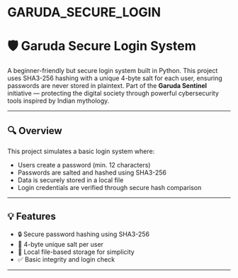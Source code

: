 # GARUDA_SECURE_LOGIN
# 🛡️ Garuda Secure Login System

A beginner-friendly but secure login system built in Python. This project uses SHA3-256 hashing with a unique 4-byte salt for each user, ensuring passwords are never stored in plaintext. Part of the **Garuda Sentinel** initiative — protecting the digital society through powerful cybersecurity tools inspired by Indian mythology.

---

## 🔍 Overview

This project simulates a basic login system where:
- Users create a password (min. 12 characters)
- Passwords are salted and hashed using SHA3-256
- Data is securely stored in a local file
- Login credentials are verified through secure hash comparison

---

## 💡 Features

- 🔒 Secure password hashing using SHA3-256
- 🧂 4-byte unique salt per user
- 📁 Local file-based storage for simplicity
- ✅ Basic integrity and login check

---



